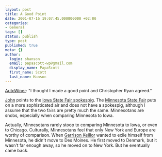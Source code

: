 ```yaml
---
layout: post
title: A Good Point
date: 2001-07-16 19:07:45.000000000 +02:00
categories:
- General
tags: []
status: publish
type: post
published: true
meta: {}
author:
  login: shanson
  email: papascott-wp@gmail.com
  display_name: PapaScott
  first_name: Scott
  last_name: Hanson
---
```

<p><a href="http://fourstones.net/AutoWiner.php?vip2=Christopher%20Ryan&mood=Merry_Mentor">AutoWiner</a>: "I thought I made a good point and Christopher Ryan agreed."</p>
<p><a href="http://iowa.weblogger.com/2001/07/16">John</a> points to the <a href="http://www.iowastatefair.org/">Iowa State Fair spokespig</a>. The <a href="http://www.mnstatefair.org/">Minnesota State Fair</a> puts on a more sophisticated air and does not have a spokespig, although I assume that the two fairs are pretty much the same. Minnesotans are snobs, especially when comparing Minnesota to Iowa.</p>
<p>Actually, Minnesotans rarely stoop to comparing Minnesota to Iowa, or even to Chicago. Culturally, Minnesotans feel that only New York and Europe are worthy of comparison. When <a href="http://www.prairiehome.org/cast/garrison_keillor.shtml">Garrison Keillor</a> wanted to exile himself from Minnesota, he didn't move to Des Moines. He first moved to Denmark, but it wasn't far enough away, so he moved on to New York. But he eventually came back.</p>
